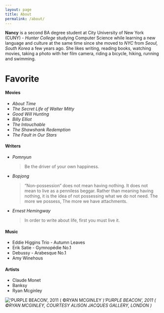 ```yaml
---
layout: page
title: About
permalink: /about/
---
```


**Nancy** is a second BA degree student at City University of New York (CUNY) - _Hunter College_ studying Computer Science while learning a new language and culture at the same time since she moved to _NYC_ from _Seoul, South Korea_ a few years ago. She likes writing, reading books, watching movies, taking a photo with her film camera, riding a bicycle, hiking, running and swimming.


# Favorite
#### Movies
 * _About Time_  
 * _The Secret Life of Walter Mitty_  
 * _Good Will Hunting_
 * _Billy Elliot_
 * _The Intouchable_
 * _The Shawshank Redemption_
 * _The Fault in Our Stars_ 

#### Writers
 * _Pomnyun_ 
   > Be the driver of your own happiness.
 * _Bopjong_ 
   > “Non-possession” does not mean having nothing. It does not mean to live as a penniless beggar. Rather than meaning having nothing, it is the idea of not possessing what we do not need. The more we possess, The more we have attachments.
 * _Ernest Hemingway_
   > In order to write about life, first you must live it.

#### Music 
 * Eddie Higgins Trio - Autumn Leaves
 * Erik Satie - Gymnopédie No.1
 * Debussy - Arabesque No.1
 * Amy Winehous
 
#### Artists
 * Claude Monet
 * Banksy  
 * Ryan Mcginley 
  
 ![‘PURPLE BEACON’, 2011 ( ©RYAN MCGINLEY )](https://user-images.githubusercontent.com/30683150/64101494-ffce8580-cd3b-11e9-9d61-16d8d288269c.jpg)*‘PURPLE BEACON’, 2011 ( ©RYAN MCGINLEY, COURTESY ALISON JACQUES GALLERY, LONDON )*
